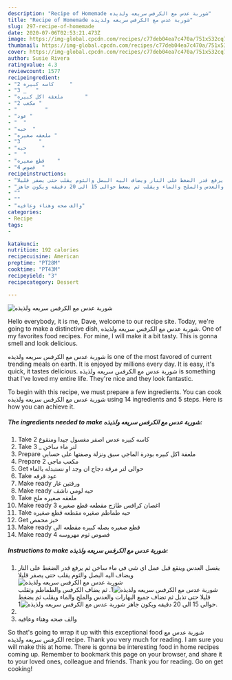 ```yaml
---
description: "Recipe of Homemade شوربة عدس مع الكرفس سريعه ولذيذه"
title: "Recipe of Homemade شوربة عدس مع الكرفس سريعه ولذيذه"
slug: 297-recipe-of-homemade
date: 2020-07-06T02:53:21.473Z
image: https://img-global.cpcdn.com/recipes/c77deb04ea7c470a/751x532cq70/الصورة-الرئيسية-لوصفةشوربة-عدس-مع-الكرفس-سريعه-ولذيذه.jpg
thumbnail: https://img-global.cpcdn.com/recipes/c77deb04ea7c470a/751x532cq70/الصورة-الرئيسية-لوصفةشوربة-عدس-مع-الكرفس-سريعه-ولذيذه.jpg
cover: https://img-global.cpcdn.com/recipes/c77deb04ea7c470a/751x532cq70/الصورة-الرئيسية-لوصفةشوربة-عدس-مع-الكرفس-سريعه-ولذيذه.jpg
author: Susie Rivera
ratingvalue: 4.3
reviewcount: 1577
recipeingredient:
- "2 كاسه كبيره     "
- "3 _   "
- "ملعقة اكل كبيره       "
- "2 مكعب "
- "         "
- "عود "
- "  "
- "حبه  "
- "ملعقه صغيره "
- "3      "
- "حبه     "
- "  "
- "قطع صغيره    "
- "4 فصوص  "
recipeinstructions:
- "يغسل العدس وينقع قبل عمل اي شي في ماء ساخن ثم يرفع قدر الضغط على النار ويضاف اليه البصل والثوم يقلب حتى يصفر قليلا"
- "ثم يضاف الكرفس والطماطم وتقلب قليلا حتى تذبل ثم تضاف جميع البهارات والعدس والملح والماء ويقلب ثم يضغط حوالى 15 الى 20 دقيقه ويكون جاهز"
- ""
- ""
- "والف صحه وهناء وعافيه"
categories:
- Recipe
tags:
- 

katakunci:  
nutrition: 192 calories
recipecuisine: American
preptime: "PT28M"
cooktime: "PT43M"
recipeyield: "3"
recipecategory: Dessert

---
```



![شوربة عدس مع الكرفس سريعه ولذيذه](https://img-global.cpcdn.com/recipes/c77deb04ea7c470a/751x532cq70/الصورة-الرئيسية-لوصفةشوربة-عدس-مع-الكرفس-سريعه-ولذيذه.jpg)

Hello everybody, it is me, Dave, welcome to our recipe site. Today, we're going to make a distinctive dish, شوربة عدس مع الكرفس سريعه ولذيذه. One of my favorites food recipes. For mine, I will make it a bit tasty. This is gonna smell and look delicious.

شوربة عدس مع الكرفس سريعه ولذيذه is one of the most favored of current trending meals on earth. It is enjoyed by millions every day. It is easy, it's quick, it tastes delicious. شوربة عدس مع الكرفس سريعه ولذيذه is something that I've loved my entire life. They're nice and they look fantastic.




To begin with this recipe, we must prepare a few ingredients. You can cook شوربة عدس مع الكرفس سريعه ولذيذه using 14 ingredients and 5 steps. Here is how you can achieve it.

<!--inarticleads1-->

##### The ingredients needed to make شوربة عدس مع الكرفس سريعه ولذيذه:

1. Take 2 كاسه كبيره عدس اصفر مغسول جيدا ومنقوع
1. Take 3 _ لتر ماء ساخن
1. Prepare ملعقة اكل كبيره بودرة الماجي سبق ونزلة وصفتها على حسابي
1. Prepare 2 مكعب ماجي
1. Get  حوالى لتر مرقة دجاج ان وجد او نستبدله بالماء
1. Take عود قرفه
1. Make ready  ورقتين غار
1. Make ready حبه لومي ناشف
1. Take ملعقه صغيره ملح
1. Make ready 3 اغصان كرافس طازج مقطعه قطع صغيره
1. Take حبه طماطم صغيره مقطعه قطع صغيره
1. Get  خبز محمص
1. Make ready قطع صغيره بصله كبيره مقطعه الى
1. Make ready 4 فصوص ثوم مهروسه




<!--inarticleads2-->

##### Instructions to make شوربة عدس مع الكرفس سريعه ولذيذه:

1. يغسل العدس وينقع قبل عمل اي شي في ماء ساخن ثم يرفع قدر الضغط على النار ويضاف اليه البصل والثوم يقلب حتى يصفر قليلا
<img src="//assets-global.cpcdn.com/assets/icons/button_play-2c75c40dde080a61004c1f40b05d8f140eaff45d7e9e6481dc71c63d2e7c4909.png" alt="شوربة عدس مع الكرفس سريعه ولذيذه"><img src="//assets-global.cpcdn.com/assets/icons/button_play-2c75c40dde080a61004c1f40b05d8f140eaff45d7e9e6481dc71c63d2e7c4909.png" alt="شوربة عدس مع الكرفس سريعه ولذيذه">1. ثم يضاف الكرفس والطماطم وتقلب قليلا حتى تذبل ثم تضاف جميع البهارات والعدس والملح والماء ويقلب ثم يضغط حوالى 15 الى 20 دقيقه ويكون جاهز
<img src="//assets-global.cpcdn.com/assets/icons/button_play-2c75c40dde080a61004c1f40b05d8f140eaff45d7e9e6481dc71c63d2e7c4909.png" alt="شوربة عدس مع الكرفس سريعه ولذيذه">1. 
1. 
1. والف صحه وهناء وعافيه




So that's going to wrap it up with this exceptional food شوربة عدس مع الكرفس سريعه ولذيذه recipe. Thank you very much for reading. I am sure you will make this at home. There is gonna be interesting food in home recipes coming up. Remember to bookmark this page on your browser, and share it to your loved ones, colleague and friends. Thank you for reading. Go on get cooking!
